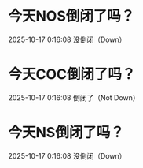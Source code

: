 # 今天NOS倒闭了吗？

2025-10-17 0:16:08 没倒闭（Down）

# 今天COC倒闭了吗？

2025-10-17 0:16:08 倒闭了（Not Down）

# 今天NS倒闭了吗？

2025-10-17 0:16:08 没倒闭（Down）

